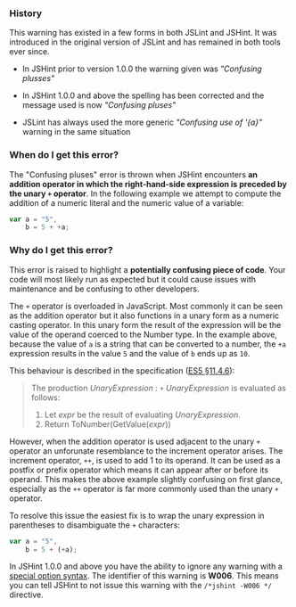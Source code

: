 <!---
{
    "titles": [
        "Confusing pluses",
        "Confusing plusses",
        "W006"
    ],
    "slugs": [
        "confusing-pluses",
        "confusing-plusses",
        "w006"
    ],
    "linters": [
        "jslint",
        "jshint"
    ],
    "author": "jallardice"
}
-->

### History

This warning has existed in a few forms in both JSLint and JSHint. It was
introduced in the original version of JSLint and has remained in both tools ever
since.

 - In JSHint prior to version 1.0.0 the warning given was *"Confusing plusses"*

 - In JSHint 1.0.0 and above the spelling has been corrected and the message
   used is now *"Confusing pluses"*

 - JSLint has always used the more generic *"Confusing use of '{a}"* warning in
   the same situation

### When do I get this error?

The "Confusing pluses" error is thrown when JSHint encounters **an addition
operator in which the right-hand-side expression is preceded by the unary `+`
operator**. In the following example we attempt to compute the addition of a
numeric literal and the numeric value of a variable:

<!---
{
    "linter": "jshint"
}
-->
```javascript
var a = "5",
    b = 5 + +a;
```

### Why do I get this error?

This error is raised to highlight a **potentially confusing piece of code**.
Your code will most likely run as expected but it could cause issues with
maintenance and be confusing to other developers.

The `+` operator is overloaded in JavaScript. Most commonly it can be seen as
the addition operator but it also functions in a unary form as a numeric casting
operator. In this unary form the result of the expression will be the value of
the operand coerced to the Number type. In the example above, because the value
of `a` is a string that can be converted to a number, the `+a` expression
results in the value `5` and the value of `b` ends up as `10`.

This behaviour is described in the specification ([ES5
&sect;11.4.6][es5-11.4.6]):

> The production *UnaryExpression* : `+` *UnaryExpression* is evaluated as
> follows:
> 1. Let *expr* be the result of evaluating *UnaryExpression*.
> 2. Return ToNumber(GetValue(*expr*))

However, when the addition operator is used adjacent to the unary `+` operator
an unforunate resemblance to the increment operator arises. The increment
operator, `++`, is used to add 1 to its operand. It can be used as a postfix or
prefix operator which means it can appear after or before its operand. This
makes the above example slightly confusing on first glance, especially as the
`++` operator is far more commonly used than the unary `+` operator.

To resolve this issue the easiest fix is to wrap the unary expression in
parentheses to disambiguate the `+` characters:

<!---
{
    "linter": "jshint"
}
-->
```javascript
var a = "5",
    b = 5 + (+a);
```

In JSHint 1.0.0 and above you have the ability to ignore any warning with a
[special option syntax][jshintopts]. The identifier of this
warning is **W006**. This means you can tell JSHint to not issue this warning
with the `/*jshint -W006 */` directive.

[es5-11.4.6]: http://es5.github.io/#x11.4.6
[jshintopts]: http://jshint.com/docs/#options
